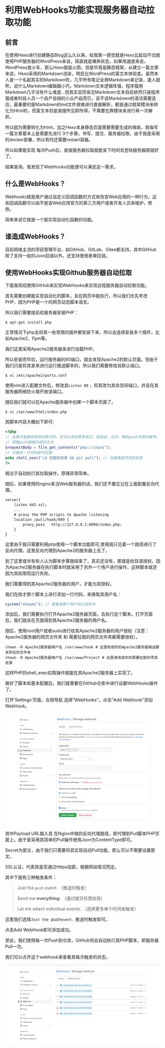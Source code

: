# 利用WebHooks功能实现服务器自动拉取功能

## 前言

在使用Hexo进行创建静态Blog这么久以来，给我第一感觉就是Hexo比起动不动就使用PHP服务器的WordPress来说，简直就是裸奔状态，如果用速度来说，WordPress是火车，那么Hexo就是火箭。但是毕竟是静态框架，从建立一篇文章来说，Hexo采用的Markdown渲染，明显比WordPress的富文本体验差。虽然本人是一个名副其实的Markdown吹，几乎所有笔记全用Markdown来记录，逢人就吹，说什么Markdown编辑器小巧，Markdown文本逻辑性强，程序猿用Markdown几乎没有什么难度...但其实显而易见Markdown文本目前依然只是程序猿或者科技人员一个自产自销的小众产品而已，且不说Markdown的语法需要适应，最重要的是Markdown的md文件很难进行直接解析，都是通过框架模块来转化为Html的，而富文本则是直接所见即所得，不需要在靠模块来进行再一次解析。

所以因为需要转化为html，加之Hexo本身静态页面需要需要生成的缘故，我每写一篇文章基本上是需要先进行 3个步骤，书写、提交、服务器拉取，由于我是采用的docker部署，所以有时还需要restart容器。

所以如果能实现 每次Push后，直接服务器拉取就能省下时间去登陆服务器那就好了。

结果查询，我发现了WebHooks功能便可以满足这一需求。

## 什么是WebHooks？

Webhooks就是用户通过自定义回调函数的方式来改变Web应用的一种行为，这些回调函数可以由不是该Web应用官方的第三方用户或者开发人员来维护，修改。

简单来说它就是一个能实现自动化函数的功能。

## 谁造成WebHooks？

目前网络主流的项目管理平台，如GitHub、GitLab、Gitee都支持。其中GitHub除了支持一般的Json回调以外，还支持使用表单回调。



## 使用WebHooks实现Github服务器自动拉取

下面我简绍使用GitHub来实现WebHooks来实现远程服务器自动拉取功能。

首先需要创建能实现自动化的脚本，且在网页中能执行，所以我们优先考虑PHP，因为PHP是一个的网页动态脚本语言。

所以我们需要提前给服务器安装PHP：

```shell
$ apt-get install php
```

正常情况下php会将其一些常用的插件都安装下来，所以会连续安装多个插件，比如Apache2、Fpm等。

我们这里采用Apache2服务器来进行加载PHP。

所以安装完毕后，运行服务器的80端口，就会发现Apache2的默认页面。但由于我们只是将其拿来进行运行推送脚本的，所以我们需要修改其默认端口。

```shell
$ vi /etc/apache2/ports.conf
```

使用vim进入配置文件后，修改其`Listen 80` ，将其改为其余空闲端口，并且在其服务器网络防火墙开放该端口。

随后我们就可以在Apache服务器中创建一个脚本页面了。

```shell
$ vi /var/www/html/index.php
```

其脚本内容大概如下即可:

```php
<?php
// 这里只是最简单的拉取代码，还可以添加更多其它，如验证、日志，解析push内容并操作。
// 获取push数据内容的方法
$requestBody = file_get_contents("php://input");
// 只需这一行代码即可拉取
echo shell_exec("cd 拉取的目录 && git pull"); // 目录换成项目的目录
?>
```

相当于自动执行其拉取操作，原理非常简单。

随后，如果使用的nginx来当Web服务器的话，我们还不要忘记在上面配置反向代理。

```properties
server{
	listen 443 ssl;
	...
	# proxy the PHP scripts to Apache listening
    location /pull/hook/999 {
        proxy_pass   http://127.0.0.1:8090/index.php;
    }
}
```

这里由于我只需要利用php使用一个脚本功能即可,使用我只见着一个路径进行了反向代理，这里反向代理到Apache2的服务器上去了。



到了这里或许有些人认为脚本步骤就结束了，其实还没有，那就是给目录授权，因为Apache2服务器在执行脚本时就采用了另外一个用户进行操作，这样脚本就还因为其权限而运行失败。

我们需要得到其Apache2服务器的用户，才能为其授权。

我们在刚才那个脚本上进行添加一行代码，来换取其用户名：

```php
system("whoami"); // 查看是哪个用户执行该命令
```

添加后，我们需要执行打开Apache2服务器页面，去执行这个脚本。打开页面后，我们就会在页面得到其Apache2服务器的用户名。

随后，使用root用户或者sudo进行给其Apache2服务器的用户授权（注意：Apache2服务器的网页文件夹 和 需要拉取的网页文件夹都需要授权）。

```shell
chown -R Apache2服务器用户名 /var/www/hook # 这里改成你的Apache2服务器推送脚本所在的文件夹
chown -R Apache2服务器用户名 /var/www/Project # 这里请改成你的需要拉取的项目目录
```

这样PHP的shell_exec拉取操作就能在其Apache2服务器上实现了。



做好了脚本和基本配置后，我们就需要在GitHub仓库中进行设置WebHooks操作了。

打开‘Settings’页面，左侧导航 选择“WebHooks”。点击“Add Webhook”添加WebHook。

![](../picture/20220211163125.png)

其中Payload URL输入其 在Nginx中做的反向代理路径，即代理到Pull脚本PHP页面上。由于是采用其简单的Pull操作使用Json为ContentType即可。

Secret为密文，由于我们只需要将其实现自动Pull功能，那么可以不需要设置密文。

SSL认证，代表其是否通过Https加密，根据网站情况而定。

其中下面有三种触发条件：

> Just the `push` event. （推送时触发）
>
> Send me **everything**. （通过提交任意给我）
>
> Let me select individual events. （选择更多单个时间来触发）

这里我们选择`Just the `push` event. ` 推送时触发即可。

点击Add WebHook即可添加成功。



至此，我们使用每一次Push到仓库，GitHub将会自动执行其PHP脚本，即服务器Pull一次。

我们可以点开这个webhook来查看其每次触发的状态。

![](../picture/20220211163955.png)
